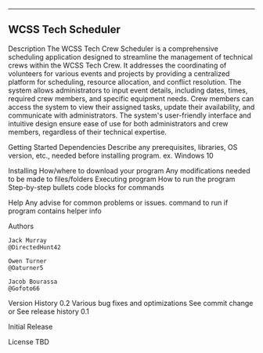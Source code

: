 ---------------------
 WCSS Tech Scheduler
---------------------

Description 
    The WCSS Tech Crew Scheduler is a comprehensive scheduling application designed to streamline the management of technical crews within the WCSS Tech Crew. It addresses the coordinating of volunteers for various events and projects by providing a centralized platform for scheduling, resource allocation, and conflict resolution. The system allows administrators to input event details, including dates, times, required crew members, and specific equipment needs. Crew members can access the system to view their assigned tasks, update their availability, and communicate with administrators. The system's user-friendly interface and intuitive design ensure ease of use for both administrators and crew members, regardless of their technical expertise. 

Getting Started
    Dependencies
    Describe any prerequisites, libraries, OS version, etc., needed before installing program.
    ex. Windows 10

Installing
    How/where to download your program
    Any modifications needed to be made to files/folders
    Executing program
    How to run the program
    Step-by-step bullets
    code blocks for commands

Help
    Any advise for common problems or issues.
    command to run if program contains helper info

Authors

    Jack Murray
    @DirectedHunt42

    Owen Turner
    @Oaturner5

    Jacob Bourassa
    @Gofoto66

Version History
    0.2
    Various bug fixes and optimizations
    See commit change or See release history
    0.1

Initial Release

License
    TBD